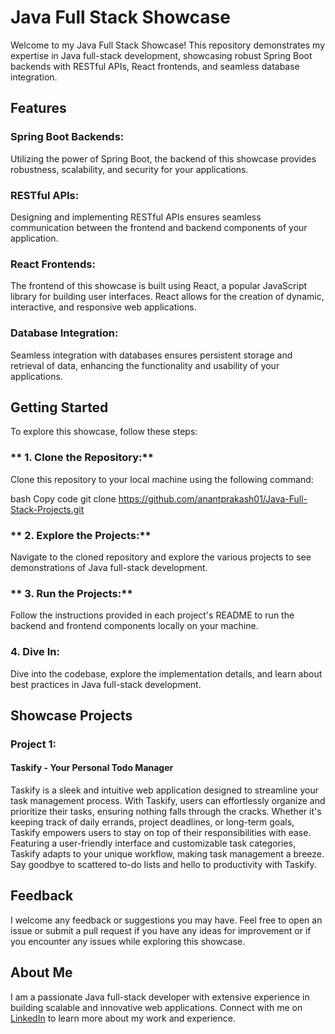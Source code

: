 # **Java Full Stack Showcase**
Welcome to my Java Full Stack Showcase! This repository demonstrates my expertise in Java full-stack development, showcasing robust Spring Boot backends with RESTful APIs, React frontends, and seamless database integration.

## **Features**

### **Spring Boot Backends:** 
Utilizing the power of Spring Boot, the backend of this showcase provides robustness, scalability, and security for your applications.

### **RESTful APIs:** 
Designing and implementing RESTful APIs ensures seamless communication between the frontend and backend components of your application.

### **React Frontends:**
The frontend of this showcase is built using React, a popular JavaScript library for building user interfaces. React allows for the creation of dynamic, interactive, and responsive web applications.

### **Database Integration:**
Seamless integration with databases ensures persistent storage and retrieval of data, enhancing the functionality and usability of your applications.

## **Getting Started**
To explore this showcase, follow these steps:

### ** 1. Clone the Repository:** 
Clone this repository to your local machine using the following command:

bash
Copy code
git clone https://github.com/anantprakash01/Java-Full-Stack-Projects.git
### ** 2. Explore the Projects:** 
Navigate to the cloned repository and explore the various projects to see demonstrations of Java full-stack development.

### ** 3. Run the Projects:** 
Follow the instructions provided in each project's README to run the backend and frontend components locally on your machine.

### **4. Dive In:** 
Dive into the codebase, explore the implementation details, and learn about best practices in Java full-stack development.

## **Showcase Projects**

### **Project 1:**  
#### **Taskify - Your Personal Todo Manager**
Taskify is a sleek and intuitive web application designed to streamline your task management process. With Taskify, users can effortlessly organize and prioritize their tasks, ensuring nothing falls through the cracks. Whether it's keeping track of daily errands, project deadlines, or long-term goals, Taskify empowers users to stay on top of their responsibilities with ease. Featuring a user-friendly interface and customizable task categories, Taskify adapts to your unique workflow, making task management a breeze. Say goodbye to scattered to-do lists and hello to productivity with Taskify.

## **Feedback**
I welcome any feedback or suggestions you may have. Feel free to open an issue or submit a pull request if you have any ideas for improvement or if you encounter any issues while exploring this showcase.

## **About Me**
I am a passionate Java full-stack developer with extensive experience in building scalable and innovative web applications. Connect with me on [LinkedIn](www.linkedin.com/in/er-anant-prakash) to learn more about my work and experience.
